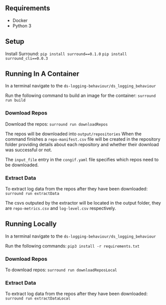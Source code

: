 ## Requirements

- Docker
- Python 3

## Setup
Install Surround:
`pip install surround==0.1.0`
`pip install surround_cli==0.0.3`

## Running In A Container
In a terminal navigate to the `ds-logging-behaviour/ds_logging_behaviour`

Run the following command to build an image for the container:
`surround run build`

### Download Repos
Download the repos:
`surround run downloadRepos`

The repos will be downloaded into `output/repositories`
When the command finishes a `repo-manifest.csv` file will be created in the repository folder providing details about each repository and whether their download was successful or not. 

The `input_file` entry in the `congif.yaml` file specifies which repos need to be downloaded.

### Extract Data
To extract log data from the repos after they have been downloaded:
`surround run extractData`

The csvs outputed by the extractor will be located in the output folder, they are `repo-metrics.csv` and `log-level.csv` respectively. 

## Running Locally 
In a terminal navigate to the `ds-logging-behaviour/ds_logging_behaviour`

Run the following commands:
`pip3 install -r requirements.txt`

### Download Repos
To download repos:
`surround run downloadReposLocal`

### Extract Data
To extract log data from the repos after they have been downloaded:
`surround run extractDataLocal`